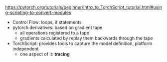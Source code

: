 https://pytorch.org/tutorials/beginner/Intro_to_TorchScript_tutorial.html#using-scripting-to-convert-modules

- Control Flow: loops, if statements
- pytorch derivatives: based on gradient tape
	- all operations registered to a tape
	- gradients calculated by replay them backwards through the tape
- TorchScript: provides tools to capture the model definition, platform independent
	- one aspect of it: **tracing**
	